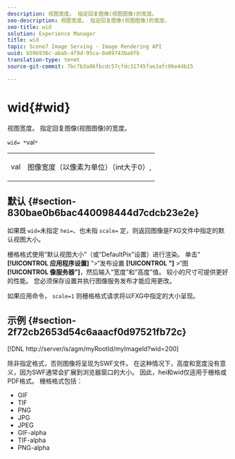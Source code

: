 ```yaml
---
description: 视图宽度。 指定回复图像(视图图像)的宽度。
seo-description: 视图宽度。 指定回复图像(视图图像)的宽度。
seo-title: wid
solution: Experience Manager
title: wid
topic: Scene7 Image Serving - Image Rendering API
uuid: b59b936c-abab-4f9d-95ca-0a09743ba0fb
translation-type: tm+mt
source-git-commit: 7bc7b3a86fbcdc57cfdc31745fae3afc06e44b15

---
```



# wid{#wid}

视图宽度。 指定回复图像(视图图像)的宽度。

`wid= *`val`*`

<table id="simpletable_8229FEFB366F4A799C206FD3E3C601BA"> 
 <tr class="strow"> 
  <td class="stentry"> <p><span class="codeph"> <span class="varname"> val</span></span> </p> </td> 
  <td class="stentry"> <p>图像宽度（以像素为单位）（int大于0）, </p></td> 
 </tr> 
</table>

## 默认 {#section-830bae0b6bac440098444d7cdcb23e2e}

如果既 `wid=`未指定 `hei=`、也未指 `scale=` 定，则返回图像是FXG文件中指定的默认视图大小。

栅格格式使用“默认视图大小”（或“DefaultPix”设置）进行渲染。 单击“ **[!UICONTROL 应用程序设置]** ”>“发布设置 **[!UICONTROL ”]** >“图 **[!UICONTROL 像服务器”]**，然后输入“宽度”和“高度”值。 较小的尺寸可提供更好的性能。 您必须保存设置并执行图像服务发布才能应用更改。

如果应用命令， `scale=1` 则栅格格式请求将以FXG中指定的大小呈现。

## 示例 {#section-2f72cb2653d54c6aaacf0d97521fb72c}

[!DNL http://server/is/agm/myRootId/myImageId?wid=200]

除非指定格式，否则图像将呈现为SWF文件。 在这种情况下，高度和宽度没有意义，因为SWF通常会扩展到浏览器窗口的大小。 因此，hei和wid仅适用于栅格或PDF格式。 栅格格式包括：

* GIF
* TIF
* PNG
* JPG
* JPEG
* GIF-alpha
* TIF-alpha
* PNG-alpha

